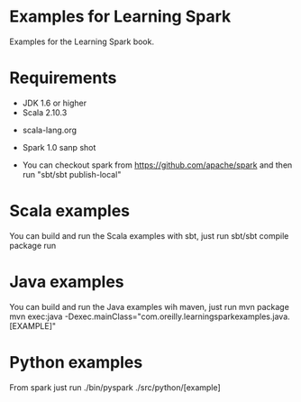 Examples for Learning Spark
===============
Examples for the Learning Spark book.

Requirements
==
* JDK 1.6 or higher
* Scala 2.10.3
- scala-lang.org
* Spark 1.0 sanp shot
- You can checkout spark from https://github.com/apache/spark and then run "sbt/sbt publish-local"

Scala examples
===

You can build and run the Scala examples with sbt, just run
sbt/sbt compile package run

Java examples
===

You can build and run the Java examples wih maven, just run
mvn package
mvn exec:java -Dexec.mainClass="com.oreilly.learningsparkexamples.java.[EXAMPLE]"

Python examples
===

From spark just run ./bin/pyspark ./src/python/[example]
